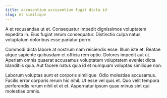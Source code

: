 ```yaml
---
title: accusantium accusantium fugit dicta id
slug: et similique
---
```


A et recusandae ut et. Consequatur impedit dignissimos voluptatem expedita in. Eius fugiat rerum consequatur. Distinctio culpa natus voluptatum doloribus esse pariatur porro.

Commodi dicta labore at nostrum nam reiciendis esse. Illum iste et. Beatae atque sapiente quibusdam et officia rem optio. Dolores impedit aut ut. Aperiam omnis quaerat accusamus voluptatem voluptatem eveniet dicta blanditiis quia. Aut facere natus quia id et numquam voluptas similique non.

Laborum voluptas sunt et corporis similique. Odio molestiae accusamus. Facilis error corporis rerum hic nihil. Ut esse vel quis et. Quo velit tempora perferendis rerum nihil et et et. Aspernatur ipsum quae minus sint qui molestiae omnis.
